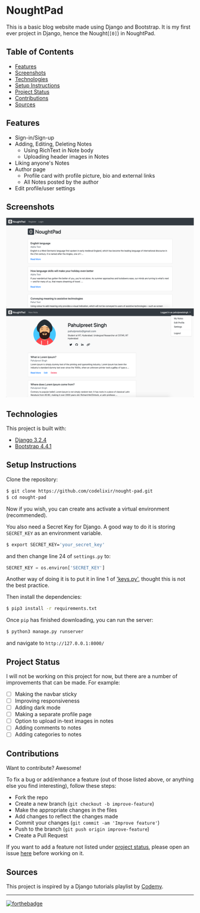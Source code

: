 # NoughtPad <!-- omit in toc -->

This is a basic blog website made using Django and Bootstrap. It is my first ever project in Django, hence the Nought(`[0]`) in NoughtPad.

## Table of Contents <!-- omit in toc -->
- [Features](#features)
- [Screenshots](#screenshots)
- [Technologies](#technologies)
- [Setup Instructions](#setup-instructions)
- [Project Status](#project-status)
- [Contributions](#contributions)
- [Sources](#sources)

## Features

- Sign-in/Sign-up
- Adding, Editing, Deleting Notes
  - Using RichText in Note body
  - Uploading header images in Notes
- Liking anyone's Notes
- Author page
  - Profile card with profile picture, bio and external links
  - All Notes posted by the author
- Edit profile/user settings

## Screenshots

![Home Page](docs/images/screenshots/home.png)
![Author Page](docs/images/screenshots/author.png)

## Technologies

This project is built with:

* [Django 3.2.4](https://www.djangoproject.com/)
* [Bootstrap 4.4.1](https://getbootstrap.com/docs/4.4/getting-started/introduction/)

## Setup Instructions

Clone the repository:
```sh
$ git clone https://github.com/codelixir/nought-pad.git
$ cd nought-pad
```
Now if you wish, you can create ans activate a virtual environment (recommended).

You also need a Secret Key for Django. A good way to do it is storing `SECRET_KEY` as an environment variable.
```sh
$ export SECRET_KEY='your_secret_key'
```
and then change line 24 of `settings.py` to:
```py
SECRET_KEY = os.environ['SECRET_KEY']
```
Another way of doing it is to put it in line 1 of ['keys.py'](noughtpad/keys.py), thought this is not the best practice.

Then install the dependencies:
```sh
$ pip3 install -r requirements.txt
```
Once `pip` has finished downloading, you can run the server:
```sh
$ python3 manage.py runserver
```
and navigate to `http://127.0.0.1:8000/`

## Project Status

I will not be working on this project for now, but there are a number of improvements that can be made. For example:

- [ ] Making the navbar sticky
- [ ] Improving responsiveness
- [ ] Adding dark mode
- [ ] Making a separate profile page
- [ ] Option to upload in-text images in notes
- [ ] Adding comments to notes
- [ ] Adding categories to notes

## Contributions

Want to contribute? Awesome!

To fix a bug or add/enhance a feature (out of those listed above, or anything else you find interesting), follow these steps:

- Fork the repo
- Create a new branch (`git checkout -b improve-feature`)
- Make the appropriate changes in the files
- Add changes to reflect the changes made
- Commit your changes (`git commit -am 'Improve feature'`)
- Push to the branch (`git push origin improve-feature`)
- Create a Pull Request

If you want to add a feature not listed under [project status](#project-status), please open an issue [here](https://github.com/codelixir/nought-pad/issues/new) before working on it.

## Sources

This project is inspired by a Django tutorials playlist by [Codemy](https://codemy.com/).

---
[![forthebadge](https://forthebadge.com/images/badges/built-with-love.svg)](https://forthebadge.com)